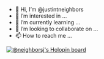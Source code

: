 - 👋 Hi, I’m @justintneighbors
- 👀 I’m interested in ...
- 🌱 I’m currently learning ...
- 💞️ I’m looking to collaborate on ...
- 📫 How to reach me ...

<!---
justintneighbors/justintneighbors is a ✨ special ✨ repository because its `README.md` (this file) appears on your GitHub profile.
You can click the Preview link to take a look at your changes.
--->
[![@neighborsj's Holopin board](https://holopin.io/api/user/board?user=neighborsj)](https://holopin.io/@neighborsj)
